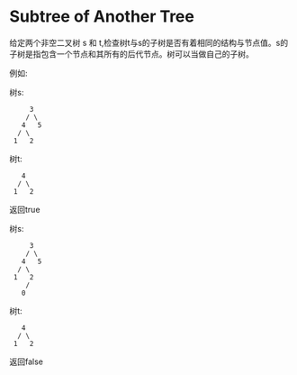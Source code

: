 # Subtree of Another Tree

给定两个非空二叉树 s 和 t,检查树t与s的子树是否有着相同的结构与节点值。s的子树是指包含一个节点和其所有的后代节点。树可以当做自己的子树。

例如:

树s:

```
     3
    / \
   4   5
  / \
 1   2
```

树t:

```
   4
  / \
 1   2
```

返回true

树s:

```
     3
    / \
   4   5
  / \
 1   2
    /
   0
```


树t:

```
   4
  / \
 1   2
```

返回false
